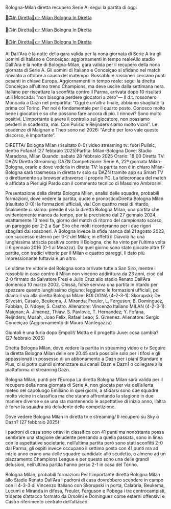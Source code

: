 Bologna-Milan diretta recupero Serie A: segui la partita di oggi

[🔴📺In Diretta📲👉 Milan Bologna In Diretta](https://worldsportshd.com/soccer/?t)

[🔴📺In Diretta📲👉 Milan Bologna In Diretta](https://worldsportshd.com/soccer/?t)

[🔴📺In Diretta📲👉 Milan Bologna In Diretta](https://worldsportshd.com/soccer/?t)



Al Dall'Ara è la notte della gara valida per la nona giornata di Serie A tra gli uomini di Italiano e Conceiçao: aggiornamenti in tempo realeAllo stadio Dall'Ara è la notte di Bologna-Milan, gara valida per il recupero della nona giornata di Serie A. Gli uomini di  Italiano e Conceiçao si sfidano nel match riniviato a ottobre a causa del matempo. Rossoblù e rossoneri cercano punti pesanti in chiave Europa. Aggiornamenti in tempo reale: segui la diretta\
Conceiçao all'ultimo treno Champions, ma deve uscire dalla settimana nera. Italiano per riscattare la sconfitta contro il Parma, arrivata dopo 10 risultati utili
Moncada: "non bisogna perdere giocatori a zero"—   Il d.t. rossonero Moncada a Dazn nel prepartita: "Oggi è un’altra finale, abbiamo sbagliato la prima col Torino. Per noi è fondamentale per il quarto posto. Conosco molto bene i giocatori e so che possono fare ancora di più. I rinnovi? Sono molto positivi. L’importante è avere il controllo sul giocatore, non possiamo perderli in scadenza, mai. Con Pulisic e Reijnders siamo molto vicini”. Le scadenze di Maignan e Theo sono nel 2026: “Anche per loro vale questo discorso, è importante”.

DIRETTA/ Bologna Milan (risultato 0-0) video streaming tv: fuori Pulisic, dentro Fofana! (27 febbraio 2025)Partita: Milan-Bologna
Dove: Stadio Maradona, Milan
Quando: sabato 28 febbraio 2025
Orario: 18:00
Diretta TV: DAZN
Diretta Streaming: DAZN
Competizione: Serie A, 22ª giornata
Milan-Bologna, orario e dove vederla in diretta TV: la partita non è in chiaro
Milan-Bologna sarà trasmessa in diretta tv solo su DAZN tramite app su Smart TV o direttamente su browser attraverso il proprio PC. La telecronaca del match è affidata a Pierluigi Pardo con il commento tecnico di Massimo Ambrosini.

Presentazione della diretta Bologna Milan, analisi delle squadre, probabili formazioni, dove vedere la partita, quote e pronosticoDiretta Bologna Milan (risultato 0-0): le formazioni ufficiali, via!
Con quattro mesi di ritardo, finalmente ci siamo: prende il via la diretta Bologna Milan, una partita che evidentemente manca da tempo, per la precisione dal 27 gennaio 2024, esattamente 13 mesi fa, giorno del match di ritorno del campionato scorso, un pareggio per 2-2 a San Siro che molti ricorderanno per i due rigori sbagliati dai rossoneri. A Bologna invece la sfida manca dal 21 agosto 2023, con successo esterno per 0-2 del Milan; in effetti il Diavolo ha una lunghissima striscia positiva contro il Bologna, che ha vinto per l’ultima volta il 6 gennaio 2016 (0-1 al Meazza). Da quel giorno sono state giocate altre 17 partite, con tredici vittorie per il Milan e quattro pareggi. Il dato più impressionante tuttavia è un altro.

Le ultime tre vittorie del Bologna sono arrivate tutte a San Siro, mentre i rossoblù in casa contro il Milan non vincono addirittura da 23 anni, cioè dal 2-0 firmato da Salvatore Fresi e Julio Cruz allo stadio Renato Dall’Ara domenica 10 marzo 2002. Chissà, forse serviva una partita in ritardo per spezzare questo lunghissimo digiuno: leggiamo le formazioni ufficiali, poi diamo il via alla diretta Bologna Milan! BOLOGNA (4-2-3-1): Skorupski; De Silvestri, Casale, Beukema, J. Miranda; Freuler, L. Ferguson; B. Dominguez, Fabbian, D. Ndoye; S. Castro. Allenatore: Vincenzo Italiano MILAN (4-2-3-1): Maignan; A. Jimenez, Thiaw. S. Pavlovic, T. Hernandez; Y. Fofana, Reijnders; Musah, Joao Felix, Rafael Leao; S. Gimenez. Allenatore: Sergio Conceiçao (Aggiornamento di Mauro Mantegazza)

Giuntoli è una furia dopo Empoli!/ Motta e il progetto Juve: cosa cambia? (27 febbraio 2025)

Diretta Bologna Milan, dove vedere la partita in streaming video e tv
Seguire la diretta Bologna Milan delle ore 20.45 sarà possibile solo per i tifosi e gli appassionati in possesso di un abbonamento a Dazn per i piani Standard e Plus, ci si potrà quindi sintonizzare sui canali Dazn e Dazn1 o collegare alla piattaforma di streaming Dazn.

Bologna Milan, punti per l’Europa
La diretta Bologna Milan sarà valida per il recupero della nona giornata di Serie A, non giocata per via dell’allerta meteo nel capoluogo Emiliano in quei giorni, a sfidarsi sono due squadre molto vicine in classifica ma che stanno affrontando la stagione in due maniere diverse e se una sta mantenendo le aspettative di inizio anno, l’altra è forse la squadra più deludente della competizione.

Dove vedere Bologna Milan in diretta tv e streaming/ Il recupero su Sky o Dazn? (27 febbraio 2025)

I padroni di casa sono ottavi in classifica con 41 punti ma nonostante possa sembrare una stagione deludente pensando a quella passata, sono in linea con le aspettative societarie, nell’ultima partita però sono stati sconfitti 2-0 dal Parma, gli ospiti invece occupano il settimo posto con 41 punti ma ad inizio anno erano una delle squadre candidate allo scudetto, o almeno ad un piazzamento Champions League e per questo sono una delle grandi delusioni, nell’ultima partita hanno perso 2-1 in casa del Torino.

Bologna Milan, probabili formazioni
Per l’importante diretta Bologna Milan allo Stadio Renato Dall’Ara i padroni di casa dovrebbero scendere in campo con il 4-3-3 di Vincenzo Italiano con Skorupski in porta, Calabria, Beukema, Lucumì e Miranda in difesa, Freuler, Ferguson e Pobega i tre centrocampisti, tridente d’attacco formato da Orsolini e Dominguez come esterni offensivi e Castro riferimento centrale dell’attacco.
